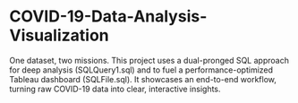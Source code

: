 # COVID-19-Data-Analysis-Visualization
One dataset, two missions. This project uses a dual-pronged SQL approach for deep analysis (SQLQuery1.sql) and to fuel a performance-optimized Tableau dashboard (SQLFile.sql). It showcases an end-to-end workflow, turning raw COVID-19 data into clear, interactive insights.
